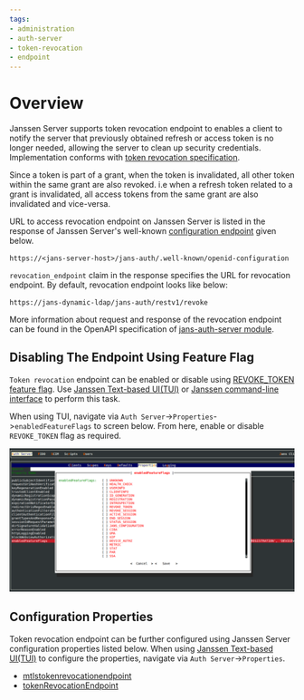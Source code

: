 ```yaml
---
tags:
- administration
- auth-server
- token-revocation
- endpoint
---
```


# Overview

Janssen Server supports token revocation endpoint to enables a client to notify the server that previously obtained 
refresh or access token is no longer needed, allowing the server to clean up security credentials. Implementation 
conforms with [token revocation specification](https://datatracker.ietf.org/doc/html/rfc7009).

Since a token is part of a grant, when the token is invalidated, all other token within the same grant are also revoked.
i.e when a refresh token related to a grant is invalidated, all access tokens from the same grant are also invalidated 
and vice-versa.

URL to access revocation endpoint on Janssen Server is listed in the response of Janssen Server's well-known
[configuration endpoint](./configuration.md) given below.

```text
https://<jans-server-host>/jans-auth/.well-known/openid-configuration
```

`revocation_endpoint` claim in the response specifies the URL for revocation endpoint. By default, revocation endpoint
looks like below:

```
https://jans-dynamic-ldap/jans-auth/restv1/revoke
```

More information about request and response of the revocation endpoint can be found in
the OpenAPI specification of [jans-auth-server module](https://gluu.org/swagger-ui/?url=https://raw.githubusercontent.com/JanssenProject/jans/replace-janssen-version/jans-auth-server/docs/swagger.yaml#/Token/revoke).



## Disabling The Endpoint Using Feature Flag

`Token revocation` endpoint can be enabled or disable using [REVOKE_TOKEN feature flag](../../reference/json/feature-flags/janssenauthserver-feature-flags.md#revoketoken).
Use [Janssen Text-based UI(TUI)](../../config-guide/tui.md) or [Janssen command-line interface](../../config-guide/jans-cli/README.md) to perform this task.

When using TUI, navigate via `Auth Server`->`Properties`->`enabledFeatureFlags` to screen below. From here, enable or
disable `REVOKE_TOKEN` flag as required.

![](../../../assets/image-tui-enable-components.png)

## Configuration Properties

Token revocation endpoint can be further configured using Janssen Server configuration properties listed below. When using
[Janssen Text-based UI(TUI)](../../config-guide/tui.md) to configure the properties,
navigate via `Auth Server`->`Properties`.

- [mtlstokenrevocationendpoint](../../reference/json/properties/janssenauthserver-properties.md#mtlstokenrevocationendpoint)
- [tokenRevocationEndpoint](../../reference/json/properties/janssenauthserver-properties.md#tokenrevocationendpoint)

